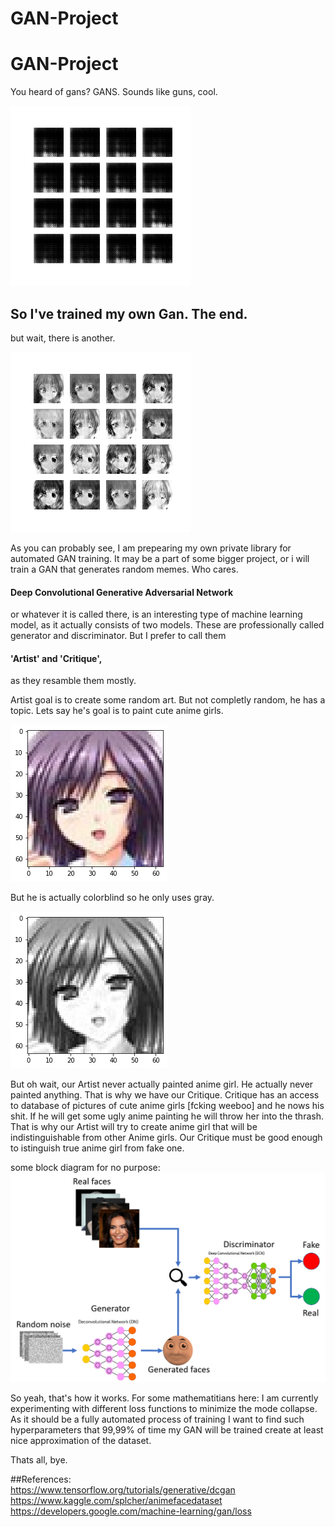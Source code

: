 # GAN-Project
# GAN-Project

You heard of gans? GANS. Sounds like guns, cool.

![gif 1](./to_readme/dcgan.gif)

## So I've trained my own Gan. The end.

but wait, there is another.

![gif 2](./to_readme/dcgan_second_train.gif)

As you can probably see, I am prepearing my own private 
library for automated GAN training. It may be 
a part of some bigger project, or i will train a 
GAN that generates random memes. Who cares.

#### Deep Convolutional Generative Adversarial Network
or whatever it is called there, is an interesting type
of machine learning model, as it actually consists of two models.
These are professionally called generator and discriminator.
But I prefer to call them 
#### 'Artist' and 'Critique',
as they resamble them mostly.

Artist goal is to create some random art. 
But not completly random, he has a topic. Lets say he's
goal is to paint cute anime girls.

![png 1](./to_readme/anime_girl.png)

But he is actually colorblind so he only uses gray.

![png 2](./to_readme/gray_anime_girl.png)

But oh wait, our Artist never actually painted anime girl. 
He actually never painted anything. That is why we have our Critique.
Critique has an access to database of pictures of cute anime girls
[fcking weeboo] and he nows his shit. If he will get some ugly anime painting
he will throw her into the thrash. That is why our Artist will try to create anime girl 
that will be indistinguishable from other Anime girls. Our Critique must be good enough 
to istinguish true anime girl from fake one.

some block diagram for no purpose:
![png 3](./to_readme/GAN_block_diagram.png)

So yeah, that's how it works.
For some mathematitians here: I am currently experimenting with different loss functions
to minimize the mode collapse. As it should be a fully automated process of training I want 
to find such hyperparameters that 99,99% of time my GAN will be trained create at least
nice approximation of the dataset.

Thats all, bye.

##References:<br/>
https://www.tensorflow.org/tutorials/generative/dcgan <br/>                                                                               https://www.kaggle.com/splcher/animefacedataset <br/>                                                                                               https://developers.google.com/machine-learning/gan/loss
